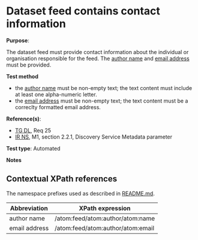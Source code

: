 # Dataset feed contains contact information

**Purpose**:

The dataset feed must provide contact information about the individual or organisation responsible for the feed. The [author name](#authorname) and [email address](#emailaddress) must be provided.

 **Test method**

* the [author name](#authorname) must be non-empty text; the text content must include at least one alpha-numeric letter.
* the [email address](#emailaddress) must be non-empty text; the text content must be a correclty formatted email address.

**Reference(s)**:

* [TG DL](README.md#ref_TG_DL), Req 25
* [IR NS](README.md#ref_IR_NS), M1, section 2.2.1, Discovery Service Metadata parameter

**Test type**: Automated

**Notes**


## Contextual XPath references

The namespace prefixes used as described in [README.md](README.md#namespaces).

Abbreviation                                               |  XPath expression
---------------------------------------------------------- | -------------------------------------------------------------------------
author name <a name="authorname"></a>| /atom:feed/atom:author/atom:name
email address <a name="emailaddress"></a> | /atom:feed/atom:author/atom:email
